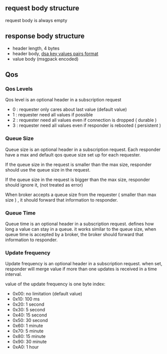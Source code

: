 ## request body structure
request body is always empty

## response body structure

* header length, 4 bytes
* header body, [dsa key values pairs format](https://github.com/dsa-2/docs/wiki/Key-Value-Format)
* value body (msgpack encoded)

## Qos

### Qos Levels
Qos level is an optional header in a subscription request

* 0 : requester only cares about last value (default value)
* 1 : requester need all values if possible
* 2 : requester need all values even if connection is dropped ( durable )
* 3 : requester need all values even if responder is rebooted ( persistent )

### Queue Size
Queue size is an optional header in a subscription request.  Each responder have a max and default qos queue size set up for each requester.

If the queue size in the request is smaller than the max size, responder should use the queue size in the request. 

If the queue size in the request is bigger than the max size, responder should ignore it, (not treated as error)  

When broker accepts a queue size from the requester ( smaller than max size ) , it should forward that information to responder.

### Queue Time
Queue time is an optional header in a subscription request. defines how long a value can stay in a queue. it works similar to the queue size, when queue time is accepted by a broker, the broker should forward that information to responder.

### Update frequency
Update frequency is an optional header in a subscription request. when set,  responder will merge value if more than one updates is received in a time interval.

value of the update frequency is one byte index:

  * 0x00: no limitation (default value)
  * 0x10: 100 ms
  * 0x20: 1 second
  * 0x30: 5 second   
  * 0x40: 15 second
  * 0x50: 30 second
  * 0x60: 1 minute
  * 0x70: 5 minute
  * 0x80: 15 minute
  * 0x90: 30 minute
  * 0xA0: 1 hour